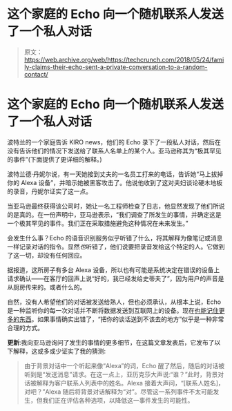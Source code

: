 # 这个家庭的 Echo 向一个随机联系人发送了一个私人对话

> 原文：<https://web.archive.org/web/https://techcrunch.com/2018/05/24/family-claims-their-echo-sent-a-private-conversation-to-a-random-contact/>

# 这个家庭的 Echo 向一个随机联系人发送了一个私人对话

波特兰的一个家庭告诉 KIRO news，他们的 Echo 录下了一段私人对话，然后在没有告诉他们的情况下发送给了联系人名单上的某个人。亚马逊称其为“极其罕见的事件”(下面提供了更详细的解释。)

波特兰德·丹妮尔说，有一天她接到丈夫的一名员工打来的电话，告诉她“马上拔掉你的 Alexa 设备”，并暗示她被黑客攻击了。他说他收到了这对夫妇谈论硬木地板的录音，丹妮尔证实了这一点。

当亚马逊最终获得该公司时，她让一名工程师检查了日志，他显然发现了他们所说的是真的。在一份声明中，亚马逊表示，“我们调查了所发生的事情，并确定这是一个极其罕见的事件。我们正在采取措施避免这种情况在未来发生。”

会发生什么事？Echo 的语音识别服务似乎听错了什么，将其解释为像笔记或消息一样记录对话的指令。显然*也*听错了，他们说要把录音发给这个特定的人。它做到了这一切，却没有任何回应。

据报道，这所房子有多台 Alexa 设备，所以也有可能是系统决定在错误的设备上请求确认——在客厅的回声上说“好的，我已经发给史蒂夫了”，因为用户的声音是从厨房传来的。或者什么的。

自然，没有人希望他们的对话被发送给熟人，但也必须承认，从根本上说，Echo 是一种监听你的每一次对话并不断将数据发送到互联网上的设备。现在[也能记住更多的东西](https://web.archive.org/web/20230403173443/https://techcrunch.com/2018/04/26/alexa-will-soon-gain-a-memory-converse-more-naturally-and-automatically-launch-skills/)。如果事情确实出错了，“把你的谈话送到不该去的地方”似乎是一种非常合理的方式。

**更新**:我向亚马逊询问了发生的事情的更多细节，在这篇文章发表后，它发布了以下解释，这或多或少证实了我的猜测:

> 由于背景对话中一个听起来像“Alexa”的词，Echo 醒了然后，随后的对话被听到是“发送消息”请求。在这一点上，亚历克莎大声说:“谁？”此时，背景对话被解释为客户联系人列表中的姓名。Alexa 接着大声问，“[联系人姓名]，对吧？”Alexa 随后将背景对话解释为“对”。尽管这一系列事件不太可能发生，但我们正在评估各种选项，以降低这一事件发生的可能性。